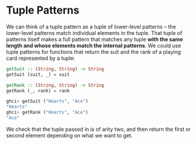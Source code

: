 # Tuple Patterns

We can think of a tuple pattern as a tuple of lower-level patterns – the lower-level patterns match individual elements in the tuple. That tuple of patterns itself makes a full pattern that matches any tuple **with the same length and whose elements match the internal patterns**. We could use tuple patterns for functions that return the suit and the rank of a playing card represented by a tuple:

```haskell
getSuit :: (String, String) -> String
getSuit (suit, _) = suit

getRank :: (String, String) -> String
getRank (_, rank) = rank

ghci> getSuit ("Hearts", "Ace")
"Hearts"
ghci> getRank ("Hearts", "Ace")
"Ace"
```

We check that the tuple passed in is of arity two, and then return the first or second element depending on what we want to get.
